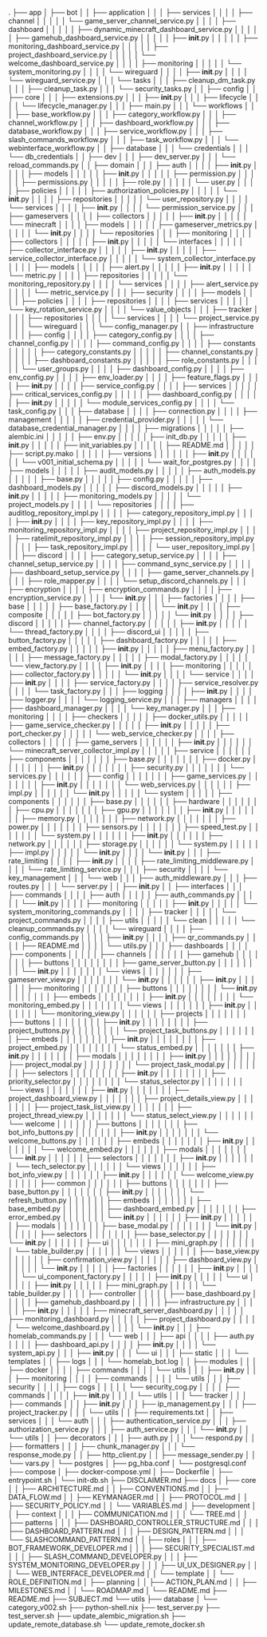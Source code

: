 .
├── app
│   ├── bot
│   │   ├── application
│   │   │   ├── services
│   │   │   │   ├── channel
│   │   │   │   │   └── game_server_channel_service.py
│   │   │   │   ├── dashboard
│   │   │   │   │   ├── dynamic_minecraft_dashboard_service.py
│   │   │   │   │   ├── gamehub_dashboard_service.py
│   │   │   │   │   ├── __init__.py
│   │   │   │   │   ├── monitoring_dashboard_service.py
│   │   │   │   │   ├── project_dashboard_service.py
│   │   │   │   │   └── welcome_dashboard_service.py
│   │   │   │   ├── monitoring
│   │   │   │   │   └── system_monitoring.py
│   │   │   │   └── wireguard
│   │   │   │       ├── __init__.py
│   │   │   │       └── wireguard_service.py
│   │   │   └── tasks
│   │   │       ├── cleanup_dm_task.py
│   │   │       ├── cleanup_task.py
│   │   │       └── security_tasks.py
│   │   ├── config
│   │   ├── core
│   │   │   ├── extensions.py
│   │   │   ├── __init__.py
│   │   │   ├── lifecycle
│   │   │   │   └── lifecycle_manager.py
│   │   │   ├── main.py
│   │   │   └── workflows
│   │   │       ├── base_workflow.py
│   │   │       ├── category_workflow.py
│   │   │       ├── channel_workflow.py
│   │   │       ├── dashboard_workflow.py
│   │   │       ├── database_workflow.py
│   │   │       ├── service_workflow.py
│   │   │       ├── slash_commands_workflow.py
│   │   │       ├── task_workflow.py
│   │   │       └── webinterface_workflow.py
│   │   ├── database
│   │   │   └── credentials
│   │   │       └── db_credentials
│   │   ├── dev
│   │   │   ├── dev_server.py
│   │   │   └── reload_commands.py
│   │   ├── domain
│   │   │   ├── auth
│   │   │   │   ├── __init__.py
│   │   │   │   ├── models
│   │   │   │   │   ├── __init__.py
│   │   │   │   │   ├── permission.py
│   │   │   │   │   ├── permissions.py
│   │   │   │   │   ├── role.py
│   │   │   │   │   └── user.py
│   │   │   │   ├── policies
│   │   │   │   │   ├── authorization_policies.py
│   │   │   │   │   └── __init__.py
│   │   │   │   ├── repositories
│   │   │   │   │   └── user_repository.py
│   │   │   │   └── services
│   │   │   │       ├── __init__.py
│   │   │   │       └── permission_service.py
│   │   │   ├── gameservers
│   │   │   │   ├── collectors
│   │   │   │   │   ├── __init__.py
│   │   │   │   │   └── minecraft
│   │   │   │   ├── models
│   │   │   │   │   ├── gameserver_metrics.py
│   │   │   │   │   └── __init__.py
│   │   │   │   └── repositories
│   │   │   ├── monitoring
│   │   │   │   ├── collectors
│   │   │   │   │   ├── __init__.py
│   │   │   │   │   └── interfaces
│   │   │   │   │       ├── collector_interface.py
│   │   │   │   │       ├── __init__.py
│   │   │   │   │       ├── service_collector_interface.py
│   │   │   │   │       └── system_collector_interface.py
│   │   │   │   ├── models
│   │   │   │   │   ├── alert.py
│   │   │   │   │   ├── __init__.py
│   │   │   │   │   └── metric.py
│   │   │   │   ├── repositories
│   │   │   │   │   └── monitoring_repository.py
│   │   │   │   └── services
│   │   │   │       ├── alert_service.py
│   │   │   │       └── metric_service.py
│   │   │   ├── security
│   │   │   │   ├── models
│   │   │   │   ├── policies
│   │   │   │   ├── repositories
│   │   │   │   ├── services
│   │   │   │   │   └── key_rotation_service.py
│   │   │   │   └── value_objects
│   │   │   ├── tracker
│   │   │   │   ├── repositories
│   │   │   │   └── services
│   │   │   │       └── project_service.py
│   │   │   └── wireguard
│   │   │       └── config_manager.py
│   │   ├── infrastructure
│   │   │   ├── config
│   │   │   │   ├── category_config.py
│   │   │   │   ├── channel_config.py
│   │   │   │   ├── command_config.py
│   │   │   │   ├── constants
│   │   │   │   │   ├── category_constants.py
│   │   │   │   │   ├── channel_constants.py
│   │   │   │   │   ├── dashboard_constants.py
│   │   │   │   │   ├── role_constants.py
│   │   │   │   │   └── user_groups.py
│   │   │   │   ├── dashboard_config.py
│   │   │   │   ├── env_config.py
│   │   │   │   ├── env_loader.py
│   │   │   │   ├── feature_flags.py
│   │   │   │   ├── __init__.py
│   │   │   │   ├── service_config.py
│   │   │   │   ├── services
│   │   │   │   │   ├── critical_services_config.py
│   │   │   │   │   ├── dashboard_config.py
│   │   │   │   │   ├── __init__.py
│   │   │   │   │   └── module_services_config.py
│   │   │   │   └── task_config.py
│   │   │   ├── database
│   │   │   │   ├── connection.py
│   │   │   │   ├── management
│   │   │   │   │   ├── credential_provider.py
│   │   │   │   │   └── database_credential_manager.py
│   │   │   │   ├── migrations
│   │   │   │   │   ├── alembic.ini
│   │   │   │   │   ├── env.py
│   │   │   │   │   ├── init_db.py
│   │   │   │   │   ├── __init__.py
│   │   │   │   │   ├── init_variables.py
│   │   │   │   │   ├── README.md
│   │   │   │   │   ├── script.py.mako
│   │   │   │   │   ├── versions
│   │   │   │   │   │   ├── __init__.py
│   │   │   │   │   │   └── v001_initial_schema.py
│   │   │   │   │   └── wait_for_postgres.py
│   │   │   │   ├── models
│   │   │   │   │   ├── audit_models.py
│   │   │   │   │   ├── auth_models.py
│   │   │   │   │   ├── base.py
│   │   │   │   │   ├── config.py
│   │   │   │   │   ├── dashboard_models.py
│   │   │   │   │   ├── discord_models.py
│   │   │   │   │   ├── __init__.py
│   │   │   │   │   ├── monitoring_models.py
│   │   │   │   │   └── project_models.py
│   │   │   │   └── repositories
│   │   │   │       ├── auditlog_repository_impl.py
│   │   │   │       ├── category_repository_impl.py
│   │   │   │       ├── __init__.py
│   │   │   │       ├── key_repository_impl.py
│   │   │   │       ├── monitoring_repository_impl.py
│   │   │   │       ├── project_repository_impl.py
│   │   │   │       ├── ratelimit_repository_impl.py
│   │   │   │       ├── session_repository_impl.py
│   │   │   │       ├── task_repository_impl.py
│   │   │   │       └── user_repository_impl.py
│   │   │   ├── discord
│   │   │   │   ├── category_setup_service.py
│   │   │   │   ├── channel_setup_service.py
│   │   │   │   ├── command_sync_service.py
│   │   │   │   ├── dashboard_setup_service.py
│   │   │   │   ├── game_server_channels.py
│   │   │   │   ├── role_mapper.py
│   │   │   │   └── setup_discord_channels.py
│   │   │   ├── encryption
│   │   │   │   ├── encryption_commands.py
│   │   │   │   ├── encryption_service.py
│   │   │   │   └── __init__.py
│   │   │   ├── factories
│   │   │   │   ├── base
│   │   │   │   │   ├── base_factory.py
│   │   │   │   │   └── __init__.py
│   │   │   │   ├── composite
│   │   │   │   │   ├── bot_factory.py
│   │   │   │   │   └── __init__.py
│   │   │   │   ├── discord
│   │   │   │   │   ├── channel_factory.py
│   │   │   │   │   ├── __init__.py
│   │   │   │   │   └── thread_factory.py
│   │   │   │   ├── discord_ui
│   │   │   │   │   ├── button_factory.py
│   │   │   │   │   ├── dashboard_factory.py
│   │   │   │   │   ├── embed_factory.py
│   │   │   │   │   ├── __init__.py
│   │   │   │   │   ├── menu_factory.py
│   │   │   │   │   ├── message_factory.py
│   │   │   │   │   ├── modal_factory.py
│   │   │   │   │   └── view_factory.py
│   │   │   │   ├── __init__.py
│   │   │   │   ├── monitoring
│   │   │   │   │   ├── collector_factory.py
│   │   │   │   │   └── __init__.py
│   │   │   │   └── service
│   │   │   │       ├── __init__.py
│   │   │   │       ├── service_factory.py
│   │   │   │       ├── service_resolver.py
│   │   │   │       └── task_factory.py
│   │   │   ├── logging
│   │   │   │   ├── __init__.py
│   │   │   │   ├── logger.py
│   │   │   │   └── logging_service.py
│   │   │   ├── managers
│   │   │   │   ├── dashboard_manager.py
│   │   │   │   └── key_manager.py
│   │   │   ├── monitoring
│   │   │   │   ├── checkers
│   │   │   │   │   ├── docker_utils.py
│   │   │   │   │   ├── game_service_checker.py
│   │   │   │   │   ├── __init__.py
│   │   │   │   │   ├── port_checker.py
│   │   │   │   │   └── web_service_checker.py
│   │   │   │   ├── collectors
│   │   │   │   │   ├── game_servers
│   │   │   │   │   │   ├── __init__.py
│   │   │   │   │   │   └── minecraft_server_collector_impl.py
│   │   │   │   │   ├── service
│   │   │   │   │   │   ├── components
│   │   │   │   │   │   │   ├── base.py
│   │   │   │   │   │   │   ├── docker.py
│   │   │   │   │   │   │   ├── __init__.py
│   │   │   │   │   │   │   ├── security.py
│   │   │   │   │   │   │   └── services.py
│   │   │   │   │   │   ├── config
│   │   │   │   │   │   │   ├── game_services.py
│   │   │   │   │   │   │   ├── __init__.py
│   │   │   │   │   │   │   └── web_services.py
│   │   │   │   │   │   ├── impl.py
│   │   │   │   │   │   └── __init__.py
│   │   │   │   │   └── system
│   │   │   │   │       ├── components
│   │   │   │   │       │   ├── base.py
│   │   │   │   │       │   ├── hardware
│   │   │   │   │       │   │   ├── cpu.py
│   │   │   │   │       │   │   ├── gpu.py
│   │   │   │   │       │   │   ├── __init__.py
│   │   │   │   │       │   │   ├── memory.py
│   │   │   │   │       │   │   ├── network.py
│   │   │   │   │       │   │   ├── power.py
│   │   │   │   │       │   │   ├── sensors.py
│   │   │   │   │       │   │   ├── speed_test.py
│   │   │   │   │       │   │   └── system.py
│   │   │   │   │       │   ├── __init__.py
│   │   │   │   │       │   ├── network.py
│   │   │   │   │       │   ├── storage.py
│   │   │   │   │       │   └── system.py
│   │   │   │   │       ├── impl.py
│   │   │   │   │       └── __init__.py
│   │   │   │   └── __init__.py
│   │   │   ├── rate_limiting
│   │   │   │   ├── __init__.py
│   │   │   │   ├── rate_limiting_middleware.py
│   │   │   │   └── rate_limiting_service.py
│   │   │   ├── security
│   │   │   │   └── key_management
│   │   │   └── web
│   │   │       ├── auth_middleware.py
│   │   │       ├── routes.py
│   │   │       └── server.py
│   │   ├── __init__.py
│   │   ├── interfaces
│   │   │   ├── commands
│   │   │   │   ├── auth
│   │   │   │   │   ├── auth_commands.py
│   │   │   │   │   └── __init__.py
│   │   │   │   ├── monitoring
│   │   │   │   │   ├── __init__.py
│   │   │   │   │   └── system_monitoring_commands.py
│   │   │   │   ├── tracker
│   │   │   │   │   └── project_commands.py
│   │   │   │   ├── utils
│   │   │   │   │   └── clean
│   │   │   │   │       └── cleanup_commands.py
│   │   │   │   └── wireguard
│   │   │   │       ├── config_commands.py
│   │   │   │       ├── __init__.py
│   │   │   │       ├── qr_commands.py
│   │   │   │       ├── README.md
│   │   │   │       └── utils.py
│   │   │   ├── dashboards
│   │   │   │   ├── components
│   │   │   │   │   ├── channels
│   │   │   │   │   │   ├── gamehub
│   │   │   │   │   │   │   ├── buttons
│   │   │   │   │   │   │   │   ├── game_server_button.py
│   │   │   │   │   │   │   │   └── __init__.py
│   │   │   │   │   │   │   └── views
│   │   │   │   │   │   │       ├── gameserver_view.py
│   │   │   │   │   │   │       └── __init__.py
│   │   │   │   │   │   ├── __init__.py
│   │   │   │   │   │   ├── monitoring
│   │   │   │   │   │   │   ├── buttons
│   │   │   │   │   │   │   │   └── __init__.py
│   │   │   │   │   │   │   ├── embeds
│   │   │   │   │   │   │   │   ├── __init__.py
│   │   │   │   │   │   │   │   └── monitoring_embed.py
│   │   │   │   │   │   │   └── views
│   │   │   │   │   │   │       ├── __init__.py
│   │   │   │   │   │   │       └── monitoring_view.py
│   │   │   │   │   │   ├── projects
│   │   │   │   │   │   │   ├── buttons
│   │   │   │   │   │   │   │   ├── __init__.py
│   │   │   │   │   │   │   │   ├── project_buttons.py
│   │   │   │   │   │   │   │   └── project_task_buttons.py
│   │   │   │   │   │   │   ├── embeds
│   │   │   │   │   │   │   │   ├── __init__.py
│   │   │   │   │   │   │   │   ├── project_embed.py
│   │   │   │   │   │   │   │   └── status_embed.py
│   │   │   │   │   │   │   ├── __init__.py
│   │   │   │   │   │   │   ├── modals
│   │   │   │   │   │   │   │   ├── __init__.py
│   │   │   │   │   │   │   │   ├── project_modal.py
│   │   │   │   │   │   │   │   └── project_task_modal.py
│   │   │   │   │   │   │   ├── selectors
│   │   │   │   │   │   │   │   ├── __init__.py
│   │   │   │   │   │   │   │   ├── priority_selector.py
│   │   │   │   │   │   │   │   └── status_selector.py
│   │   │   │   │   │   │   └── views
│   │   │   │   │   │   │       ├── __init__.py
│   │   │   │   │   │   │       ├── project_dashboard_view.py
│   │   │   │   │   │   │       ├── project_details_view.py
│   │   │   │   │   │   │       ├── project_task_list_view.py
│   │   │   │   │   │   │       ├── project_thread_view.py
│   │   │   │   │   │   │       └── status_select_view.py
│   │   │   │   │   │   └── welcome
│   │   │   │   │   │       ├── buttons
│   │   │   │   │   │       │   ├── bot_info_buttons.py
│   │   │   │   │   │       │   ├── __init__.py
│   │   │   │   │   │       │   └── welcome_buttons.py
│   │   │   │   │   │       ├── embeds
│   │   │   │   │   │       │   ├── __init__.py
│   │   │   │   │   │       │   └── welcome_embed.py
│   │   │   │   │   │       ├── modals
│   │   │   │   │   │       │   └── __init__.py
│   │   │   │   │   │       ├── selectors
│   │   │   │   │   │       │   ├── __init__.py
│   │   │   │   │   │       │   └── tech_selector.py
│   │   │   │   │   │       └── views
│   │   │   │   │   │           ├── bot_info_view.py
│   │   │   │   │   │           ├── __init__.py
│   │   │   │   │   │           └── welcome_view.py
│   │   │   │   │   ├── common
│   │   │   │   │   │   ├── buttons
│   │   │   │   │   │   │   ├── base_button.py
│   │   │   │   │   │   │   ├── __init__.py
│   │   │   │   │   │   │   └── refresh_button.py
│   │   │   │   │   │   ├── embeds
│   │   │   │   │   │   │   ├── base_embed.py
│   │   │   │   │   │   │   ├── dashboard_embed.py
│   │   │   │   │   │   │   ├── error_embed.py
│   │   │   │   │   │   │   └── __init__.py
│   │   │   │   │   │   ├── __init__.py
│   │   │   │   │   │   ├── modals
│   │   │   │   │   │   │   ├── base_modal.py
│   │   │   │   │   │   │   └── __init__.py
│   │   │   │   │   │   ├── selectors
│   │   │   │   │   │   │   ├── base_selector.py
│   │   │   │   │   │   │   └── __init__.py
│   │   │   │   │   │   ├── ui
│   │   │   │   │   │   │   ├── mini_graph.py
│   │   │   │   │   │   │   └── table_builder.py
│   │   │   │   │   │   └── views
│   │   │   │   │   │       ├── base_view.py
│   │   │   │   │   │       ├── confirmation_view.py
│   │   │   │   │   │       ├── dashboard_view.py
│   │   │   │   │   │       └── __init__.py
│   │   │   │   │   ├── factories
│   │   │   │   │   │   ├── __init__.py
│   │   │   │   │   │   └── ui_component_factory.py
│   │   │   │   │   ├── __init__.py
│   │   │   │   │   └── ui
│   │   │   │   │       ├── __init__.py
│   │   │   │   │       ├── mini_graph.py
│   │   │   │   │       └── table_builder.py
│   │   │   │   ├── controller
│   │   │   │   │   ├── base_dashboard.py
│   │   │   │   │   ├── gamehub_dashboard.py
│   │   │   │   │   ├── infrastructure.py
│   │   │   │   │   ├── __init__.py
│   │   │   │   │   ├── minecraft_server_dashboard.py
│   │   │   │   │   ├── monitoring_dashboard.py
│   │   │   │   │   ├── project_dashboard.py
│   │   │   │   │   └── welcome_dashboard.py
│   │   │   │   └── __init__.py
│   │   │   ├── homelab_commands.py
│   │   │   └── web
│   │   │       ├── api
│   │   │       │   ├── auth.py
│   │   │       │   ├── dashboard_api.py
│   │   │       │   ├── __init__.py
│   │   │       │   └── system_api.py
│   │   │       ├── __init__.py
│   │   │       └── ui
│   │   │           ├── static
│   │   │           └── templates
│   │   ├── logs
│   │   │   └── homelab_bot.log
│   │   ├── modules
│   │   │   ├── docker
│   │   │   │   ├── commands
│   │   │   │   └── utils
│   │   │   ├── __init__.py
│   │   │   ├── monitoring
│   │   │   │   ├── commands
│   │   │   │   └── utils
│   │   │   ├── security
│   │   │   │   ├── cogs
│   │   │   │   │   └── security_cog.py
│   │   │   │   ├── commands
│   │   │   │   ├── __init__.py
│   │   │   │   └── utils
│   │   │   └── tracker
│   │   │       ├── commands
│   │   │       ├── __init__.py
│   │   │       ├── ip_management.py
│   │   │       ├── project_tracker.py
│   │   │       └── utils
│   │   ├── requirements.txt
│   │   ├── services
│   │   │   └── auth
│   │   │       ├── authentication_service.py
│   │   │       ├── authorization_service.py
│   │   │       ├── auth_service.py
│   │   │       └── __init__.py
│   │   └── utils
│   │       ├── decorators
│   │       │   ├── auth.py
│   │       │   └── respond.py
│   │       ├── formatters
│   │       │   ├── chunk_manager.py
│   │       │   └── response_mode.py
│   │       ├── http_client.py
│   │       ├── message_sender.py
│   │       └── vars.py
│   └── postgres
│       ├── pg_hba.conf
│       └── postgresql.conf
├── compose
│   ├── docker-compose.yml
│   ├── Dockerfile
│   ├── entrypoint.sh
│   └── init-db.sh
├── DISCLAIMER.md
├── docs
│   ├── core
│   │   ├── ARCHITECTURE.md
│   │   ├── CONVENTIONS.md
│   │   ├── DATA_FLOW.md
│   │   ├── KEYMANAGER.md
│   │   ├── PROTOCOL.md
│   │   ├── SECURITY_POLICY.md
│   │   └── VARIABLES.md
│   ├── development
│   │   ├── context
│   │   │   ├── COMMUNICATION.md
│   │   │   └── TREE.md
│   │   ├── patterns
│   │   │   ├── DASHBOARD_CONTROLLER_STRUCTURE.md
│   │   │   ├── DASHBOARD_PATTERN.md
│   │   │   ├── DESIGN_PATTERN.md
│   │   │   └── SLASHCOMMAND_PATTERN.md
│   │   ├── roles
│   │   │   ├── BOT_FRAMEWORK_DEVELOPER.md
│   │   │   ├── SECURITY_SPECIALIST.md
│   │   │   ├── SLASH_COMMAND_DEVELOPER.py
│   │   │   ├── SYSTEM_MONITORING_DEVELOPER.py
│   │   │   ├── UI_UX_DESIGNER.py
│   │   │   └── WEB_INTERFACE_DEVELOPER.md
│   │   └── template
│   │       └── ROLE_DEFINITION.md
│   ├── planning
│   │   ├── ACTION_PLAN.md
│   │   ├── MILESTONES.md
│   │   └── ROADMAP.md
│   └── README.md
├── README.md
├── SUBJECT.md
└── utils
    ├── database
    │   └── category_v002.sh
    ├── python-shell.nix
    ├── test_server.py
    ├── test_server.sh
    ├── update_alembic_migration.sh
    ├── update_remote_database.sh
    └── update_remote_docker.sh
